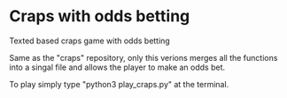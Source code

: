 # Craps with odds betting
Texted based craps game with odds betting

Same as the "craps" repository, only this verions merges all the functions into a singal file and allows the player to make an odds bet.

To play simply type "python3 play_craps.py" at the terminal.

